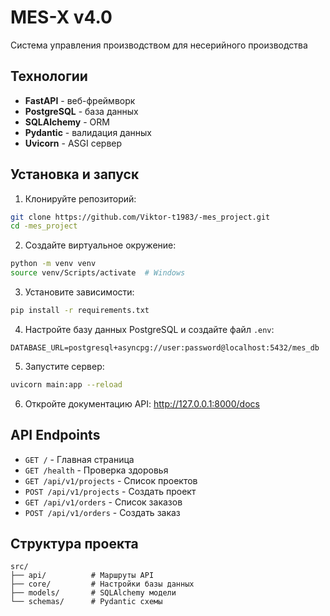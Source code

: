 # MES-X v4.0

Система управления производством для несерийного производства

## Технологии

- **FastAPI** - веб-фреймворк
- **PostgreSQL** - база данных
- **SQLAlchemy** - ORM
- **Pydantic** - валидация данных
- **Uvicorn** - ASGI сервер

## Установка и запуск

1. Клонируйте репозиторий:
```bash
git clone https://github.com/Viktor-t1983/-mes_project.git
cd -mes_project
```

2. Создайте виртуальное окружение:
```bash
python -m venv venv
source venv/Scripts/activate  # Windows
```

3. Установите зависимости:
```bash
pip install -r requirements.txt
```

4. Настройте базу данных PostgreSQL и создайте файл `.env`:
```env
DATABASE_URL=postgresql+asyncpg://user:password@localhost:5432/mes_db
```

5. Запустите сервер:
```bash
uvicorn main:app --reload
```

6. Откройте документацию API: http://127.0.0.1:8000/docs

## API Endpoints

- `GET /` - Главная страница
- `GET /health` - Проверка здоровья
- `GET /api/v1/projects` - Список проектов
- `POST /api/v1/projects` - Создать проект
- `GET /api/v1/orders` - Список заказов
- `POST /api/v1/orders` - Создать заказ

## Структура проекта

```
src/
├── api/          # Маршруты API
├── core/         # Настройки базы данных
├── models/       # SQLAlchemy модели
└── schemas/      # Pydantic схемы
```
